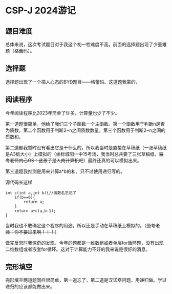 # CSP-J 2024游记

## 题目难度

总体来说，这次考试题目对于我这个初一牲难度不高。前面的选择题出现了少量难题（格蕾码）。

## 选择题
选择题出现了一个搞人心态的BYD题目——格蕾码。这道题我蒙的，

## 阅读程序

今年阅读程序比2023年简单了许多，计算量也少了不少。

第一道题很简单，他给了我们三个子函数一个主函数。第一个函数用于判断n是否为质数。第二个函数用于判断2~n之间质数数量。第三个函数用于判断2~n之间的质数和。

第二道题我暂时没有看出它是干什么的，所以我当时是直接在草稿纸（一张草稿纸是A3纸大小）上模拟的（坐标城阳一中15考场，我当时总共要了三张草稿纸，~~监考老师内心OS：这孩子是人肉计算机吧~~）最终还真的可以模拟出来。

第三道题我推测是用来计算a*b的和。只不过使用递归写的。

源代码长这样

```
int c(int a,int b){//函数名忘记了
	if(b==0){
		return a;
	} 
	return a+c(a,b-1);
} 
```

当时我也不敢确定这个程序的用途，所以还是手动在草稿纸上模拟的。（~~监考老师：你不要过来啊！！！~~）

做完反思时我惊奇的发现，今年的题都是一维数组或者单层for循环题，没有出现二维数组或者嵌套for循环。这对于计算能力不好的我来说是很好的消息。

## 完形填空

完形填空两道题同样很简单，第一道忘了，第二道是汉诺塔问题，用递归做。学过递归的应该都能做出来。
